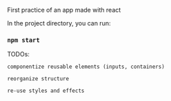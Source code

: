First practice of an app made with react

In the project directory, you can run:
### `npm start`

TODOs: 

	componentize reusable elements (inputs, containers) 
	
	reorganize structure

	re-use styles and effects
